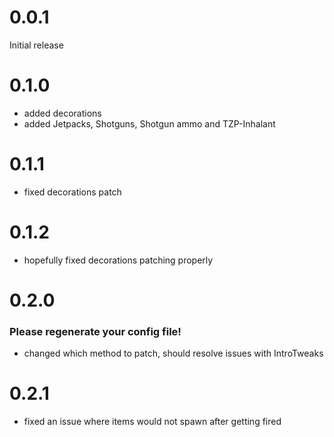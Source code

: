 # 0.0.1

Initial release

# 0.1.0

- added decorations
- added Jetpacks, Shotguns, Shotgun ammo and TZP-Inhalant

# 0.1.1

- fixed decorations patch

# 0.1.2

- hopefully fixed decorations patching properly

# 0.2.0

### Please regenerate your config file!

- changed which method to patch, should resolve issues with IntroTweaks

# 0.2.1

- fixed an issue where items would not spawn after getting fired

